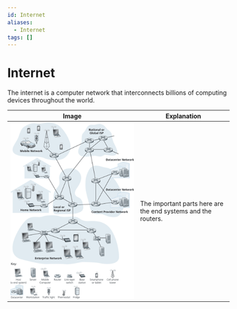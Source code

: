 ```yaml
---
id: Internet
aliases:
  - Internet
tags: []
---
```


# Internet
The internet is a computer network that interconnects billions of computing devices throughout the world.  

| Image | Explanation|
| -------------- | --------------- |
| ![Network](../Images/computerNetwork.png) | The important parts here are the end systems and the routers. |


